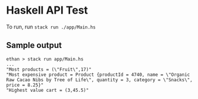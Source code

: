 # Haskell API Test

To run, run `stack run ./app/Main.hs`

## Sample output
```
ethan > stack run app/Main.hs                                            
...
"Most products = (\"Fruit\",17)"
"Most expensive product = Product {productId = 4740, name = \"Organic Raw Cacao Nibs by Tree of Life\", quantity = 3, category = \"Snacks\", price = 8.25}"
"Highest value cart = (3,45.5)"
```
